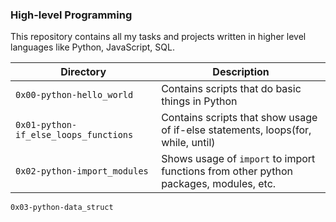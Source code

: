 ### High-level Programming

This repository contains all my tasks and projects written in higher level languages like Python, JavaScript, SQL.

Directory | Description
--- | ---
`0x00-python-hello_world` | Contains scripts that do basic things in Python
`0x01-python-if_else_loops_functions` | Contains scripts that show usage of if-else statements, loops(for, while, until)
`0x02-python-import_modules` | Shows usage of `import` to import functions from other python packages, modules, etc.
`0x03-python-data_struct`
